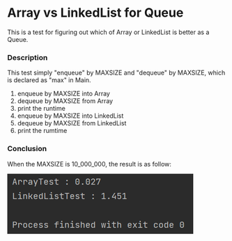 # Array vs LinkedList for Queue
This is a test for figuring out which of Array or LinkedList is better as a Queue.

### Description
This test simply "enqueue" by MAXSIZE and "dequeue" by MAXSIZE, which is declared as "max" in Main.
1. enqueue by MAXSIZE into Array
2. dequeue by MAXSIZE from Array
3. print the runtime
4. enqueue by MAXSIZE into LinkedList
5. dequeue by MAXSIZE from LinkedList
6. print the rumtime

### Conclusion
When the MAXSIZE is 10_000_000, the result is as follow:

![capture](/Array_vs_LinkedList_for_Queue/image/capture.PNG)
